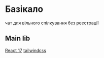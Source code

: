 # Базікало
чат для вільного спілкування без реєстрації

## Main lib

[React 17](https://ru.reactjs.org/)
[tailwindcss]()
